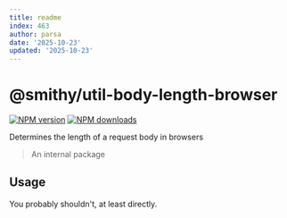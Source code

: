 ```yaml
---
title: readme
index: 463
author: parsa
date: '2025-10-23'
updated: '2025-10-23'
---
```

# @smithy/util-body-length-browser

[![NPM version](https://img.shields.io/npm/v/@smithy/util-body-length-browser/latest.svg)](https://www.npmjs.com/package/@smithy/util-body-length-browser)
[![NPM downloads](https://img.shields.io/npm/dm/@smithy/util-body-length-browser.svg)](https://www.npmjs.com/package/@smithy/util-body-length-browser)

Determines the length of a request body in browsers

> An internal package

## Usage

You probably shouldn't, at least directly.
